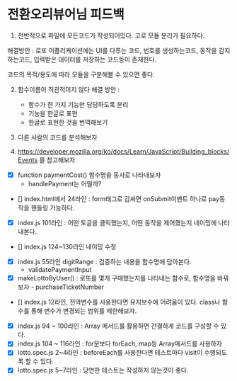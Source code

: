 # 전환오리뷰어님 피드백

1. 전반적으로 파일에 모든코드가 작성되어있다. 고로 모듈 분리가 필요하다.
  
  해결방안 : 로또 어플리케이션에는 UI를 다루는 코드, 번호를 생성하는코드, 동작을 감지하는코드, 입력받은 데이터를 저장하는 코드등이 존재한다.

코드의 목적/용도에 따라 모듈을 구분해볼 수 있으면 좋다.

2. 함수이름이 직관적이지 않다
    해결 방안 : 
    - 함수가 한 가지 기능만 담당하도록 분리
    - 기능을 한글로 표현
    - 한글로 표현한 것을  번역해보기

3. 다른 사람의 코드를 분석해보자
4. https://developer.mozilla.org/ko/docs/Learn/JavaScript/Building_blocks/Events 를 참고해보자


- [x] function paymentCost() 함수명을 동사로 나타내보자 
  - handlePayment는 어떨까?
- [] index.html에서 24라인 : form태그로 감싸면 onSubmit이벤트 하나로 pay동작을 핸들링 가능하다.
- [x] index.js 101라인 : 어떤 토글을 클릭했는지, 어떤 동작을 제어했는지 네이밍에 나타내본다.
- [] index.js 124~130라인 네이밍 수정
- [x] index.js 55라인 digitRange : 검증하는 내용을 함수명에 담아본다.
  - validatePaymentInput
- [x] makeLottoByUser() : 로또를 몇개 구매했는지를 나타내는 함수로, 함수명을 바꿔보자 - purchaseTicketNumber
- [] index.js 12라인, 전역변수를 사용한다면 유지보수에 어려움이 있다. class나 함수를 통해 변수가 변경되는 범위를 제한해보자.
- [x] index.js 94 ~ 100라인 : Array 메서드를 활용하면 간결하게 코드를 구성할 수 있다.
- [x] index.js 104 ~ 116라인 : for문보다 forEach, map등 Array메서드를 사용하자
- [x] lotto.spec.js 2~4라인 : beforeEach를 사용한다면 테스트마다 visit이 수행되도록 할 수 있다.
- [x] lotto.spec.js 5~7라인 : 당연한 테스트는 작성하지 않는것이 좋다.